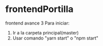 # frontendPortilla
frontend avance 3
Para iniciar:
1. Ir a la carpeta principal(master)
2. Usar comando "yarn start" o "npm start"

